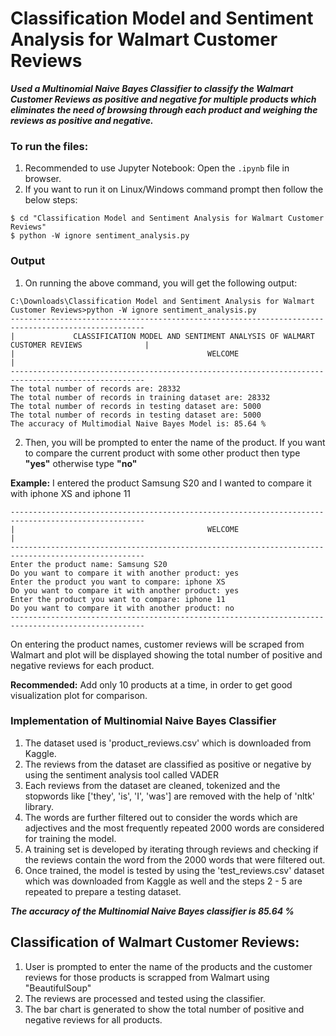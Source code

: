 # Classification Model and Sentiment Analysis for Walmart Customer Reviews

***Used a Multinomial Naive Bayes Classifier to classify the Walmart Customer Reviews as positive and negative for multiple products which eliminates the need of browsing through each product and weighing the reviews as positive and negative.***

### To run the files:

1. Recommended to use Jupyter Notebook: Open the ```.ipynb``` file in browser.
2. If you want to run it on Linux/Windows command prompt then follow the below steps:
```
$ cd "Classification Model and Sentiment Analysis for Walmart Customer Reviews"
$ python -W ignore sentiment_analysis.py
```

### Output

1. On running the above command, you will get the following output:

```
C:\Downloads\Classification Model and Sentiment Analysis for Walmart Customer Reviews>python -W ignore sentiment_analysis.py
----------------------------------------------------------------------------------------------------
|             CLASSIFICATION MODEL AND SENTIMENT ANALYSIS OF WALMART CUSTOMER REVIEWS              |
|                                           WELCOME                                                |
----------------------------------------------------------------------------------------------------
The total number of records are: 28332
The total number of records in training dataset are: 28332
The total number of records in testing dataset are: 5000
The total number of records in testing dataset are: 5000
The accuracy of Multimodial Naive Bayes Model is: 85.64 %
```

2. Then, you will be prompted to enter the name of the product. If you want to compare the current product with some other product then type **"yes"** otherwise type **"no"**

**Example:** I entered the product Samsung S20 and I wanted to compare it with iphone XS and iphone 11

```
----------------------------------------------------------------------------------------------------
|                                           WELCOME                                                |
----------------------------------------------------------------------------------------------------
Enter the product name: Samsung S20
Do you want to compare it with another product: yes
Enter the product you want to compare: iphone XS
Do you want to compare it with another product: yes
Enter the product you want to compare: iphone 11
Do you want to compare it with another product: no
----------------------------------------------------------------------------------------------------
```

On entering the product names, customer reviews will be scraped from Walmart and plot will be displayed showing the total number of positive and negative reviews for each product.

**Recommended:** Add only 10 products at a time, in order to get good visualization plot for comparison.

### Implementation of Multinomial Naive Bayes Classifier

1. The dataset used is 'product_reviews.csv' which is downloaded from Kaggle.
2. The reviews from the dataset are classified as positive or negative by using the sentiment analysis tool called VADER
3. Each reviews from the dataset are cleaned, tokenized and the stopwords like ['they', 'is', 'I', 'was'] are removed with the help of 'nltk' library.
4. The words are further filtered out to consider the words which are adjectives and the most frequently repeated 2000 words are considered for training the model.
5. A training set is developed by iterating through reviews and checking if the reviews contain the word from the 2000 words that were filtered out.
6. Once trained, the model is tested by using the 'test_reviews.csv' dataset which was downloaded from Kaggle as well and the steps 2 - 5 are repeated to prepare a testing dataset.

***The accuracy of the Multinomial Naive Bayes classifier is 85.64 %***

## Classification of Walmart Customer Reviews:

1. User is prompted to enter the name of the products and the customer reviews for those products is scrapped from Walmart using "BeautifulSoup"
2. The reviews are processed and tested using the classifier.
3. The bar chart is generated to show the total number of positive and negative reviews for all products.
